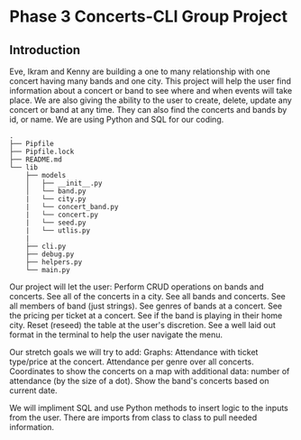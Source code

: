 # Phase 3 Concerts-CLI Group Project

## Introduction

Eve, Ikram and Kenny are building a one to many relationship with one concert having many bands and one city.  This project will help the user find information about a concert or band to see where and when events will take place.  We are also giving the ability to the user to create, delete, update any concert or band at any time.  They can also find the concerts and bands by id, or name.  We are using Python and SQL for our coding.

```VS Code model:
.
├── Pipfile
├── Pipfile.lock
├── README.md
└── lib
    ├── models
    │   ├── __init__.py
    │   └── band.py 
    |   └── city.py 
    |   └── concert_band.py
    |   └── concert.py
    |   └── seed.py
    |   └── utlis.py
    |   
    ├── cli.py
    ├── debug.py
    ├── helpers.py
    └── main.py
```

Our project will let the user:
    Perform CRUD operations on bands and concerts.
    See all of the concerts in a city.
    See all bands and concerts.
    See all members of band (just strings).
    See genres of bands at a concert.
    See the pricing per ticket at a concert.
    See if the band is playing in their home city.
    Reset (reseed) the table at the user's discretion. 
    See a well laid out format in the terminal to help the user navigate the menu.

Our stretch goals we will try to add:
    Graphs:
    Attendance with ticket type/price at the concert.
    Attendance per genre over all concerts.
    Coordinates to show the concerts on a map with additional data: number of attendance (by the size of a dot).
    Show the band's concerts based on current date.

We will impliment SQL and use Python methods to insert logic to the inputs from the user.
There are imports from class to class to pull needed information.